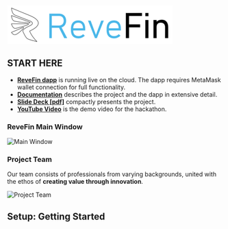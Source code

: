 ![Logo](./doc/img/logo.png) 

## START HERE
- [**ReveFin dapp**](https://moneyhack-dapp.onrender.com/) is running live on the cloud. The dapp requires MetaMask wallet connection for full functionality.
- [**Documentation**](https://github.com/revefin/moneyhack-dapp/blob/main/doc/Documentation.md) describes the project and the dapp in extensive detail.
- [**Slide Deck [pdf]**](https://github.com/revefin/moneyhack-dapp/blob/main/doc/other/________g.pdf) compactly presents the project.
- [**YouTube Video**](https://youtu.be/________) is the demo video for the hackathon.


### ReveFin Main Window
![Main Window](./doc/img/_____.png)


### Project Team

Our team consists of professionals from varying backgrounds, united with the ethos of **creating value through innovation**.

![Project Team](./doc/img/_____.png) 


## Setup: Getting Started
